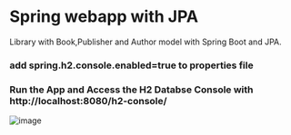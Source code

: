 # Spring webapp with JPA
Library with Book,Publisher and Author model with Spring Boot and JPA.

###  add spring.h2.console.enabled=true to properties file 
### Run the App and Access the H2 Databse Console with http://localhost:8080/h2-console/ 

![image](https://user-images.githubusercontent.com/115147189/210775949-99c758e4-0878-4404-83df-219c447d62b8.png)

